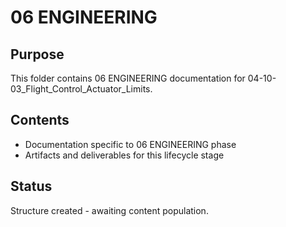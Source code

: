 # 06 ENGINEERING

## Purpose
This folder contains 06 ENGINEERING documentation for 04-10-03_Flight_Control_Actuator_Limits.

## Contents
- Documentation specific to 06 ENGINEERING phase
- Artifacts and deliverables for this lifecycle stage

## Status
Structure created - awaiting content population.
